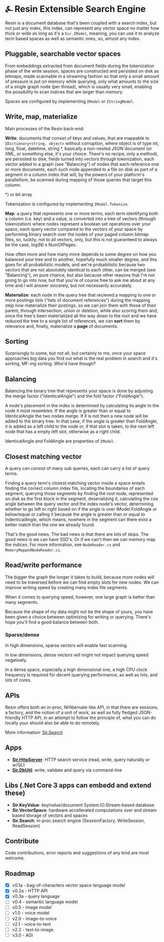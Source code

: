 # &#9084; Resin Extensible Search Engine

Resin is a document database that's been coupled with a search index, but not just any index, this index, can represent any vector space no matter how thick or wide as long as it's a `Sir.IModel`, meaning, you can use it to analyze term based spaces as well as semantic ones, so, almost any index.

## Pluggable, searchable vector spaces

From embeddings extracted from document fields during the tokenization phase of the write session, spaces are
constructed and persisted on disk as bitmaps, made scannable in a streaming fashion so that only a small amount of pressure is put on memory while querying, only what amounts to the size of a single graph node (per thread), which is usually very small, enabling the possibility to scan indices that are larger than memory. 

Spaces are configured by implementing `IModel` or `IStringModel`.

## Write, map, materialize

Main processes of the Resin back-end:

__Write__: documents that consist of keys and values, that are mappable to `IDictionary<string, object>` without corruption, where object is of type int, long, float, datetime, string *, basically a non-nested JSON document (or XML, or something else, it's your choice. There's no recipe, only a method), are persisted to disk, fields turned into vectors through tokenization, each vector added to a graph (see "Balancing") of nodes that each reference one or more documents, each such node appended to a file on disk as part of a segment in a column index that will, by the powers of your platform's parallellism, be scanned during mapping of those queries that target this column.

*) or bit array

Tokenization is configured by implementing `IModel.Tokenize`.

__Map__: a query that represents one or more terms, each term identifying both a column (i.e. key) and a value, is converted into a tree of vectors (through tokenization) where nodes represent a boolean set operations over your space, each query vector compared to the vectors of your space by performing binary search over the nodes of your paged column bitmap files, so, luckily, not to all vectors, only, but this is not guaranteed to always be the case, log(N) x NumOfPages. 

How often more and how many more depends to some degree on how you balanced your tree and to another, hopefully much smaller degree, and this goes for all probabilistic models, and we're probabilistic because two vectors that are not absolutely identical to each other, can be merged (see "Balancing"), on pure chance, but also because other reasons that I'm not going to go into now, but that you're of course free to ask me about at any time and I will answer sincerely, but not necessarily accurately.

__Materialize__: each node in the query tree that recieved a mapping to one or more postings lists ("lists of document references") during the mapping step now materialize their postings, so we can join them with those of their parent, through intersection, union or deletion, while also scoring them and, once the tree's been materialized all the way down to the root and we have reduced the tree to a single list of references, we can __sort__ them by relevance and, finally, materialize a __page__ of documents.

## Sorting

Surprisingly to some, but not all, but certainly to me, once your space approaches big data you find out what is the real problem in search and it's sorting, MF-ing sorting. Who'd have though?

## Balancing

Balancing the binary tree that represents your space is done by adjusting the merge factor ("IdenticalAngle") and the fold factor ("FoldAngle"). 

A node's placement in the index is determined by calculating its angle to the node it most resembles. If the angle is greater than or equal to IdenticalAngle the two nodes merge. If it is not then a new node will be added to the binary tree. In that case, if the angle is greater than FoldAngle, it is added as a left child to the node or, if that slot is taken, to the next left node that has a empty left slot, otherwise as a right child.

IdenticalAngle and FoldAngle are properties of `IModel`.

## Closest matching vector

A query can consist of many sub queries, each can carry a list of query terms. 

Finding a query term's closest matching vector inside a space entails finding the correct column index file, locating the boundaries of each segment, querying those segments by finding the root node, represented on disk as the first block in the segment, deserializing it, calculating the cos angle between the query vector and the index node's vector, determining whether to go left or right based on if the angle is over IModel.FoldAngle or below/equal or calling it because the angle is greater than or equal to IndenticalAngle, which means, nowhere in the segment can there exist a better match than the one we already found.

That's the good news. The bad news is that there are lots of skips. The good news is we can have SSD's. Or if we can't then we can memory map the indices. For more information, see `NodeReader.cs` and `MemoryMappedNodeReader.cs`.

## Read/write performance

The bigger the graph the longer it takes to build, 
because more nodes will need to be traversed before we can find empty slots for new nodes. 
We can improve writing speed by creating many index file segments.

When it comes to querying speed, however, one large graph is better than many segments.

Because the shape of my data might not be the shape of yours, 
you have been given a choice between optimizing for writing or querying. 
There's hope you'll find a good balance between both.

### Sparse/dense

In high dimensions, sparse vectors will enable fast scanning.

In low dimensions, dense vectors will might not impact querying speed negatively.

In a dense space, especially a high dimensional one, 
a high CPU clock frequency is required for decent querying performance, 
as well as lots, and lots of cores.

## APIs

Resin offers both an in-proc, NHibernate-like API, in that there are sessions, a factory, and the notion of a unit of work, 
as well as fully fledged JSON-friendly HTTP API, in an attempt to follow the principle of,
what you can do locally your should also be able to do remotely. 

More information: [Sir.Search](https://github.com/kreeben/resin/blob/master/src/Sir.Search/README.md)

## Apps

- __[Sir.HttpServer](https://github.com/kreeben/resin/blob/master/src/Sir.HttpServer/README.md)__: HTTP search service (read, write, query naturally or w/QL)
- __[Sir.DbUtil](https://github.com/kreeben/resin/blob/master/src/Sir.DbUtil/README.md)__: write, validate and query via command-line

## Libs (.Net Core 3 apps can embedd and extend these)

- __Sir.KeyValue__: key/value/document System.IO.Stream-based database
- __Sir.VectorSpace__: hardware accellerated computations over and stream based storage of vectors and spaces
- __Sir.Search__: in-proc search engine (SessionFactory, WriteSession, ReadSession)

## Contribute

Code contributions, error reports and suggestions of any kind are most welcome.

## Roadmap

- [x] v0.1a - bag-of-characters vector space language model
- [x] v0.2a - HTTP API
- [x] v0.3a - query language
- [ ] v0.4 - semantic language model
- [ ] v0.5 - image model
- [ ] v1.0 - voice model
- [ ] v2.0 - image-to-voice
- [ ] v2.1 - voice-to-text
- [ ] v2.2 - text-to-image
- [ ] v3.0 - AGI
